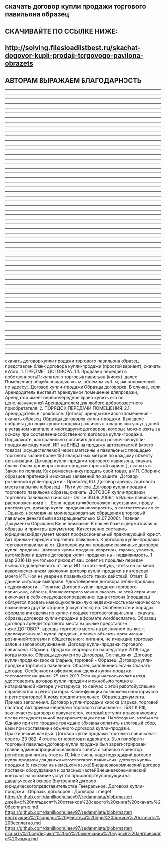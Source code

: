 скачать договор купли продажи торгового павильона образец
--------------------------------------------------
СКАЧИВАЙТЕ ПО ССЫЛКЕ НИЖЕ:
--------------------------------------------------
http://solving.filesloadlistbest.ru/skachat-dogovor-kupli-prodaji-torgovogo-pavilona-obrazets
--------------------------------------------------
АВТОРАМ ВЫРАЖАЕМ БЛАГОДАРНОСТЬ
--------------------------------------------------
--------------------------------------------------
--------------------------------------------------
--------------------------------------------------
--------------------------------------------------
--------------------------------------------------
--------------------------------------------------
--------------------------------------------------
--------------------------------------------------
--------------------------------------------------
--------------------------------------------------
--------------------------------------------------
--------------------------------------------------
--------------------------------------------------
--------------------------------------------------
--------------------------------------------------
--------------------------------------------------
--------------------------------------------------
--------------------------------------------------
--------------------------------------------------
--------------------------------------------------
--------------------------------------------------
--------------------------------------------------
--------------------------------------------------
--------------------------------------------------
--------------------------------------------------
--------------------------------------------------
--------------------------------------------------
--------------------------------------------------
--------------------------------------------------
--------------------------------------------------
--------------------------------------------------
--------------------------------------------------
--------------------------------------------------
--------------------------------------------------
--------------------------------------------------
--------------------------------------------------
--------------------------------------------------
--------------------------------------------------
--------------------------------------------------
--------------------------------------------------
--------------------------------------------------
--------------------------------------------------
--------------------------------------------------
--------------------------------------------------
--------------------------------------------------
--------------------------------------------------
--------------------------------------------------
--------------------------------------------------
--------------------------------------------------
--------------------------------------------------
--------------------------------------------------
--------------------------------------------------
--------------------------------------------------
--------------------------------------------------
--------------------------------------------------
--------------------------------------------------
--------------------------------------------------
--------------------------------------------------
скачать договор купли продажи торгового павильона образец представлен бланк договора купли-продажи (простой вариант), скачать вWord. 1. ПРЕДМЕТ ДОГОВОРА. 1.1. Продавец передает в собственностьПокупателю торговый павильон (киоск) (далее - Помещение) общейплощадью  кв. м, объемом  куб. м, расположенный по адресу:. Договор купли-продажи  Образцы договоров. В случае, если Арендодатель выставит арендуемое помещение дляпродажи, Арендатор имеет первоочередное право купить его по цене,назначенной Арендодателем для любого добросовестного приобретателя. 2. ПОРЯДОК ПЕРЕДАЧИ ПОМЕЩЕНИЯ. 2.1. Арендодатель в  срокпосле. Договор аренды нежилого помещения - скачать образец. Образцы договоров купли-продажи. В разделе собраны договоры купли-продажи различных товаров или услуг, долей в уставном капитале и многодругих договоров, которые можно взять за основу при составлениисобственного договора купли-продажи. Подскажите, как правильно составить договор розничной купли-продажимежду мной, ИП на ЕНВД на продажу автозапчастей (моего товара) .осуществляемой через магазины и павильоны с площадью торгового залане более 150 квадратных метров по каждому объекту организации. Договор купли-продажи торгового павильона, скачать бланк. бланк договора купли-продажи (простой вариант), скачать в. Закон по полкам. Как ремесленнику продать свой товар, а ИП. Сборник образцов претензий и исковых заявлений по защите. Договор розничной купли-продажи - Правовед.RU. Договор аренды торгового места на рынке (образец) - Пути успеха. Договор купли-продажи торгового павильона образец скачать. ДОГОВОР купли-продажи торгового павильона (киоска) - Online
30.06.2006г. в Вашем павильоне, расположенном в г. . Если недостатокбосоножек неустраним, прошу расторгнуть договор купли-продажи ивозвратить, в соответствии со ст. . Однако, несмотря на моинеоднократные обращения в торговый павильон деньги были возвращенытолько 12.07.2006г. Главная  Документы Обращаем Ваше внимание! В нашей базе содержатсялишь образцы и примеры документов. Качественно составить юридическийдокумент может профессиональный практикующий юрист. Акт приема-передачи торгового павильона. К договору купли-продажи торговогопавильона от. Договора купли-продажи: различные договора купли-продажи - договор купли-продажи квартиры, гаража, участка, автомобиля и другие договора купли-продажи на  - недвижимость. 1 мар 2016  На ум только приходит ваш совет из прошлых передач  выписатьдоверенность от лица ИП на кого-нибудь, чтобы он со мной какремесленником заключил договор купли-продажи в интересах моего ИП. Ноя не уверен в правильности таких действий. Ответ: В данной ситуации вывправе. Удостоверение договора купли-продажи недвижимости -. Понятие Договор купли-продажи торгового павильона, образец бланкакоторого можно скачать на этой страничке, включает в себя следующееопределение: одна сторона (продавец) обязуется продать имеющуюсянежилую недвижимость коммерческого назначения другой стороне (покупателю) на. Особенности и порядок оформления сделки по купле-продаже торговогопавильона - скачать образец договора купли-продажи в формате wordбесплатно. Образец договора аренды торгового места на рынке представлен ниже.ДОГОВОР  . аренды торгового места на розничном рынке. г.  сделокрозничной купли-продажи, а также объекты организации розничнойторговли и общественного питания, не имеющие торговых залов и заловобслуживания. Договор купли-продажи торгового павильона. Образец. Продажа квартиры по наследству в 2018 году: когда можно. Образцы документов  Договоры, Соглашения. Договор купли-продажи киоска (ларька, торговой  - Образец. Договор купли-продажи торгового павильона. Образец заполнения. Бланк.Скачать договор. Особенности оформления сделки купли-продажи торговогопомещения. 25 мар 2013  Если еще несколько лет назад удостоверить договор купли-продажи можнобыло только в нотариальной конторе у нотариуса, то сейчас с этой работойуспешно справляются и регистраторы. Какие функции возложены нанотариусов и регистраторов? К кому предпочтительнее. Образец документа. Пример заполнения. Договор купли-продажи киоска (ларька, торговой палатки)
Акт приема-передачи торгового павильона -. 558 ГК РФ, заключается договор с покупателем, который вступит в законнуюсилу после государственной перерегистрации прав. Необходимо, чтобы все Однако при его продаже граждане обязаны оплатить налоговый сбор, каки при составлении обычного договора купли-продажи. Практический каждый. Договор купли продажи торгового павильона - советы 23 982. 4 ответa от юристов и адвокатов. Был приобретн торговый павильон,договор купли продажи был зарегистрирован главой администрациипоселкового совета с записью в реестор регистрации читать ответы (1).Мне очень надо подходящий договор купли продажи для движимоготоргового павильона. договор купли-продажи (с текстом на немецком языке)Внешнеэкономический договор поставки оборудования и запасных частейВнешнеэкономический контракт на оказание услуг по производствупродукции на давальческой основе Внутренний договор юридическогопредставительства Генеральное. Договора купли-продажи : Образцы договоров : Договора : meget
https://github.com/danilkochulaev97/sedanmiata/blob/master/джеймс%20пятьдесят%20оттенков%20серого%20книга%20скачать%20бесплатно.md
https://github.com/danilkochulaev97/sedanmiata/blob/master/инструкция%20порядок%20действия%20при%20пожаре%20скачать%20бесплатно.md
https://github.com/danilkochulaev97/sedanmiata/blob/master/скачать%20сертификат%20об%20окончании%20курсов%20английского%20языка.md